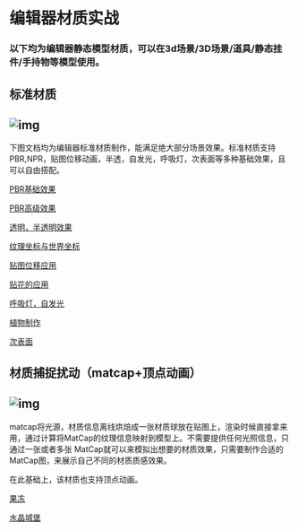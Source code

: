 # 编辑器材质实战

### 以下均为编辑器静态模型材质，可以在3d场景/3D场景/道具/静态挂件/手持物等模型使用。

## 标准材质

## ![img](https://arkimg.ark.online/1730268265449-2.png)

下图文档均为编辑器标准材质制作，能满足绝大部分场景效果。标准材质支持PBR,NPR，贴图位移动画，半透，自发光，呼吸灯，次表面等多种基础效果，且可以自由搭配。

[PBR基础效果](./17-1-1PBR-Basic-Effects)

[PBR高级效果](./17-1-2PPBR-Advanced-Effects)

[透明，半透明效果](./17-1-3Transparent)

[纹理坐标与世界坐标](./17-1-4World-Coordinates)

[贴图位移应用](./17-1-5Map-displacement)

[贴花的应用](./17-1-6Decals)

[呼吸灯，自发光](./17-1-7Breathing-Lamp)

[植物制作](./17-1-8plant)

[次表面](./17-1-9Subsurface)

## 材质捕捉扰动（matcap+顶点动画）

## ![img](https://arkimg.ark.online/1730268265449-1.png)

matcap将光源，材质信息离线烘焙成一张材质球放在贴图上，渲染时候直接拿来用，通过计算将MatCap的纹理信息映射到模型上。不需要提供任何光照信息，只通过一张或者多张 MatCap就可以来模拟出想要的材质效果，只需要制作合适的MatCap图，来展示自己不同的材质质感效果。

在此基础上，该材质也支持顶点动画。

[果冻](./18-1-1jelly)

[水晶城堡](./18-1-2Crystal-Castles)

